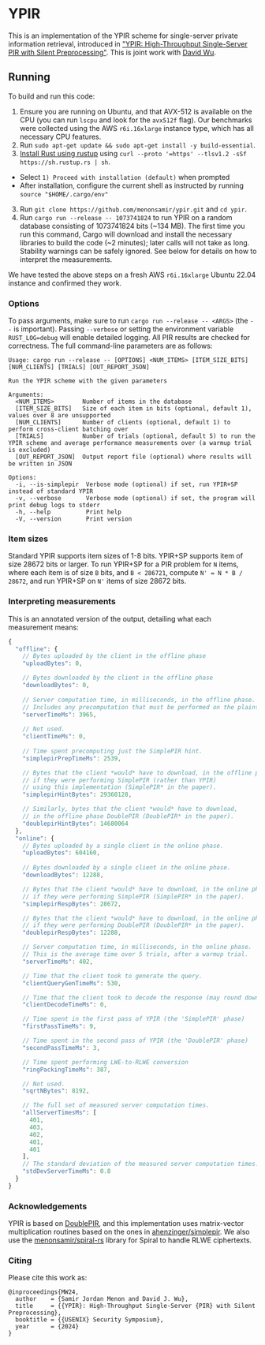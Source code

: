 # YPIR

This is an implementation of the YPIR scheme for single-server private information retrieval,
introduced in ["YPIR: High-Throughput Single-Server PIR with Silent Preprocessing"](https://eprint.iacr.org/2024/270).
This is joint work with [David Wu](https://www.cs.utexas.edu/~dwu4/).

## Running

To build and run this code:
1. Ensure you are running on Ubuntu, and that AVX-512 is available on the CPU (you can run `lscpu` and look for the `avx512f` flag).
Our benchmarks were collected using the AWS `r6i.16xlarge` instance type, which has all necessary CPU features.
2. Run `sudo apt-get update && sudo apt-get install -y build-essential`.
2. [Install Rust using rustup](https://www.rust-lang.org/tools/install) using `curl --proto '=https' --tlsv1.2 -sSf https://sh.rustup.rs | sh`.
  - Select `1) Proceed with installation (default)` when prompted
  - After installation, configure the current shell as instructed by running `source "$HOME/.cargo/env"`
3. Run `git clone https://github.com/menonsamir/ypir.git` and `cd ypir`.
4. Run `cargo run --release -- 1073741824` to run YPIR on a random database consisting of 1073741824 bits (~134 MB).
The first time you run this command, Cargo will download and install the necessary libraries to build the code (~2 minutes);
later calls will not take as long. Stability warnings can be safely ignored. 
See below for details on how to interpret the measurements.

We have tested the above steps on a fresh AWS `r6i.16xlarge` Ubuntu 22.04 instance and confirmed they work.

### Options
To pass arguments, make sure to run `cargo run --release -- <ARGS>` (the ` -- ` is important).
Passing `--verbose` or setting the environment variable `RUST_LOG=debug`
will enable detailed logging. All PIR results are checked for correctness.
The full command-line parameters are as follows:

```
Usage: cargo run --release -- [OPTIONS] <NUM_ITEMS> [ITEM_SIZE_BITS] [NUM_CLIENTS] [TRIALS] [OUT_REPORT_JSON]

Run the YPIR scheme with the given parameters

Arguments:
  <NUM_ITEMS>        Number of items in the database
  [ITEM_SIZE_BITS]   Size of each item in bits (optional, default 1), values over 8 are unsupported
  [NUM_CLIENTS]      Number of clients (optional, default 1) to perform cross-client batching over
  [TRIALS]           Number of trials (optional, default 5) to run the YPIR scheme and average performance measurements over (a warmup trial is excluded)
  [OUT_REPORT_JSON]  Output report file (optional) where results will be written in JSON

Options:
  -i, --is-simplepir  Verbose mode (optional) if set, run YPIR+SP instead of standard YPIR
  -v, --verbose       Verbose mode (optional) if set, the program will print debug logs to stderr
  -h, --help          Print help
  -V, --version       Print version
```

### Item sizes

Standard YPIR supports item sizes of 1-8 bits. YPIR+SP supports item of size 28672 bits or larger. To run YPIR+SP for a PIR problem for `N` items, where each item is of size `B` bits, and `B < 286721`, compute `N' = N * B / 28672`, and run YPIR+SP on `N'` items of size 28672 bits.

### Interpreting measurements
This is an annotated version of the output, detailing what each measurement means:
```js
{
  "offline": {
    // Bytes uploaded by the client in the offline phase
    "uploadBytes": 0,

    // Bytes downloaded by the client in the offline phase
    "downloadBytes": 0,
    
    // Server computation time, in milliseconds, in the offline phase. 
    // Includes any precomputation that must be performed on the plaintext database.
    "serverTimeMs": 3965,
    
    // Not used.
    "clientTimeMs": 0,
    
    // Time spent precomputing just the SimplePIR hint.
    "simplepirPrepTimeMs": 2539,

    // Bytes that the client *would* have to download, in the offline phase,
    // if they were performing SimplePIR (rather than YPIR) 
    // using this implementation (SimplePIR* in the paper).
    "simplepirHintBytes": 29360128,

    // Similarly, bytes that the client *would* have to download, 
    // in the offline phase DoublePIR (DoublePIR* in the paper).
    "doublepirHintBytes": 14680064
  },
  "online": {
    // Bytes uploaded by a single client in the online phase.
    "uploadBytes": 604160,
    
    // Bytes downloaded by a single client in the online phase.
    "downloadBytes": 12288,

    // Bytes that the client *would* have to download, in the online phase,
    // if they were performing SimplePIR (SimplePIR* in the paper).
    "simplepirRespBytes": 28672,

    // Bytes that the client *would* have to download, in the online phase,
    // if they were performing DoublePIR (DoublePIR* in the paper).
    "doublepirRespBytes": 12288,

    // Server computation time, in milliseconds, in the online phase.
    // This is the average time over 5 trials, after a warmup trial.
    "serverTimeMs": 402,

    // Time that the client took to generate the query.
    "clientQueryGenTimeMs": 530,

    // Time that the client took to decode the response (may round down to 0ms).
    "clientDecodeTimeMs": 0,

    // Time spent in the first pass of YPIR (the 'SimplePIR' phase)
    "firstPassTimeMs": 9,

    // Time spent in the second pass of YPIR (the 'DoublePIR' phase)
    "secondPassTimeMs": 3,

    // Time spent performing LWE-to-RLWE conversion
    "ringPackingTimeMs": 387,

    // Not used.
    "sqrtNBytes": 8192,

    // The full set of measured server computation times.
    "allServerTimesMs": [
      401,
      403,
      402,
      401,
      401
    ],
    // The standard deviation of the measured server computation times.
    "stdDevServerTimeMs": 0.8
  }
}
```

### Acknowledgements

YPIR is based on [DoublePIR](https://eprint.iacr.org/2022/949), and this implementation
uses matrix-vector multiplication routines based on the ones in [ahenzinger/simplepir](https://github.com/ahenzinger/simplepir).
We also use the [menonsamir/spiral-rs](https://github.com/menonsamir/spiral-rs) library for Spiral to handle RLWE ciphertexts.

### Citing

Please cite this work as:

```
@inproceedings{MW24,
  author    = {Samir Jordan Menon and David J. Wu},
  title     = {{YPIR}: High-Throughput Single-Server {PIR} with Silent Preprocessing},
  booktitle = {{USENIX} Security Symposium},
  year      = {2024}
}
```